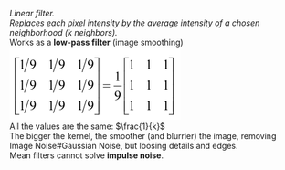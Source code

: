 _Linear filter.<br>
Replaces each pixel intensity by the average intensity of a chosen neighborhood (k neighbors)._<br>
Works as a **low-pass filter** (image smoothing)<br>
![](../../img/pasted-image-20230313100249.png)<br>
All the values are the same: $\frac{1}{k}$<br>
The bigger the kernel, the smoother (and blurrier) the image, removing Image Noise#Gaussian Noise, but loosing details and edges.<br>
Mean filters cannot solve **impulse noise**.<br>
